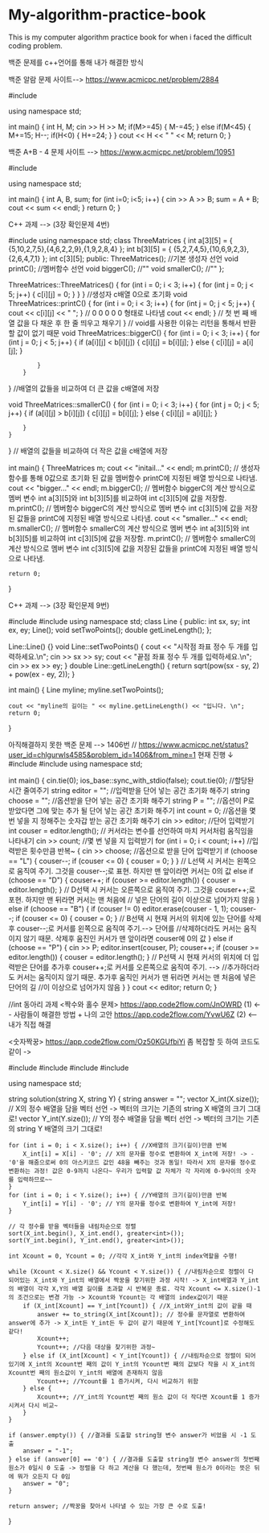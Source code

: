 # My-algorithm-practice-book
This is my computer algorithm practice book for when i faced the difficult coding problem.

백준 문제를 c++언어를 통해 내가 해결한 방식 

백준 알람 문제 사이트--> https://www.acmicpc.net/problem/2884   

#include <iostream>

using namespace std;

int main()
{
    int H, M;
    cin >> H >> M;
    if(M>=45)
    {
        M-=45;
    }
    else if(M<45)
    {
        M+=15;
        H--;
        if(H<0)
        {
            H+=24;
        }
    }
    cout << H << " " << M;
    return 0;
}

백준 A+B - 4 문제 사이트 --> https://www.acmicpc.net/problem/10951

#include <iostream>

using namespace std;

int main()
{
    int A, B, sum;
    for (int i=0; i<5; i++)
    {
    cin >> A >> B;
    sum = A + B;
    cout << sum << endl;
    }
    return 0;
}

C++ 과제 --> (3장 확인문제 4번)

#include <iostream>
using namespace std;
class ThreeMatrices {
    int a[3][5] = { {5,10,2,7,5},{4,6,2,2,9},{1,9,2,8,4} };
    int b[3][5] = { {5,2,7,4,5},{10,6,9,2,3},{2,6,4,7,1} };
    int c[3][5];
public:
    ThreeMatrices(); //기본 생성자 선언
    void printC(); //멤버함수 선언
    void biggerC(); //""
    void smallerC(); //""
};

ThreeMatrices::ThreeMatrices() {
    for (int i = 0; i < 3; i++) {
        for (int j = 0; j < 5; j++) {
            c[i][j] = 0;
        }
    }
} //생성자 c배열 0으로 초기화
void ThreeMatrices::printC() {
    for (int i = 0; i < 3; i++) {
        for (int j = 0; j < 5; j++) {
            cout << c[i][j] << " ";
        } // 0 0 0 0 0 형태로 나타냄
        cout << endl;
    } // 첫 번 째 배열 값을 다 채운 후 한 줄 띄우고 채우기
} // void를 사용한 이유는 리턴을 통해서 반환할 값이 없기 때문
void ThreeMatrices::biggerC() { 
        for (int i = 0; i < 3; i++)
        {
            for (int j = 0; j < 5; j++) {
                if (a[i][j] < b[i][j]) {
                    c[i][j] = b[i][j];
                } 
                else {
                    c[i][j] = a[i][j];
                }

            }
        }
} //배열의 값들을 비교하여 더 큰 값을 c배열에 저장

void ThreeMatrices::smallerC() {
    for (int i = 0; i < 3; i++)
    {
        for (int j = 0; j < 5; j++) {
            if (a[i][j] > b[i][j]) {
                c[i][j] = b[i][j];
            }
            else {
                c[i][j] = a[i][j];
            }

        }
    }
} // 배열의 값들을 비교하여 더 작은 값을 c배열에 저장

int main()
{
    ThreeMatrices m;
    cout << "initail..." << endl;
    m.printC(); // 생성자 함수를 통해 0값으로 초기화 된 값을 멤버함수 printC에 지정된 배열 방식으로 나타냄.
    cout << "bigger..." << endl;
    m.biggerC(); // 멤버함수 biggerC의 계산 방식으로 멤버 변수 int a[3][5]와 int b[3][5]를 비교하여 int c[3][5]에 값을 저장함.
    m.printC(); // 멤버함수 biggerC의 계산 방식으로 멤버 변수 int c[3][5]에 값을 저장된 값들을 printC에 지정된 배열 방식으로 나타냄.
    cout << "smaller..." << endl;
    m.smallerC(); // 멤버함수 smallerC의 계산 방식으로 멤버 변수 int a[3][5]와 int b[3][5]를 비교하여 int c[3][5]에 값을 저장함.
    m.printC(); // 멤버함수 smallerC의 계산 방식으로 멤버 변수  int c[3][5]에 값을 저장된 값들을 printC에 지정된 배열 방식으로 나타냄.

    return 0;
}

C++ 과제 --> (3장 확인문제 9번)

#include <iostream>
#include <cmath>
using namespace std;
class Line {
public:	
	int sx, sy;
	int ex, ey;
	Line();
	void setTwoPoints();
	double getLineLength();
};

Line::Line() {}
void Line::setTwoPoints() {
	cout << "시작점 좌표 정수 두 개를 입력하세요.\n";
	cin >> sx >> sy;
	cout << "끝점 좌표 정수 두 개를 입력하세요.\n";
	cin >> ex >> ey;
}
double Line::getLineLength() {
	return sqrt(pow(sx - sy, 2) + pow(ex - ey, 2));
}

int main()
{
	Line myline;
	myline.setTwoPoints();

	cout << "myline의 길이는 " << myline.getLineLength() << "입니다. \n";
	return 0;
}

아직해결하지 못한 백준 문제 --> 1406번 // https://www.acmicpc.net/status?user_id=chlgurwls4585&problem_id=1406&from_mine=1
현재 진행 ↓
#include <iostream>
#include <string>
using namespace std;

int main()
{
	cin.tie(0); ios_base::sync_with_stdio(false); cout.tie(0); //할당돤 시간 줄여주기
	string editor = ""; //입력받을 단어 넣는 공간 초기화 해주기
	string choose = ""; //옵션받을 단어 넣는 공간 초기화 해주기
	string P = ""; //옵션이 P로 받았다면 그에 맞는 추가 될 단어 넣는 공간 초기화 해주기
	int count = 0; //옵션을 몇 번 넣을 지 정해주는 숫자갑 받는 공간 초기화 해주기
	cin >> editor; //단어 입력받기
	int couser = editor.length(); // 커서라는 변수를 선언하여 마치 커서처럼 움직임을 나타내기
	cin >> count; //몇 번 넣을 지 입력받기
	for (int i = 0; i < count; i++) //입력받은 횟수만큼 반복~
	{
		cin >> choose; //옵션으로 받을 단어 입력받기
		if (choose == "L") {
			couser--;
			if (couser <= 0) {
				couser = 0;
			}
		}  // L선택 시 커서는 왼쪽으로 움직여 주기. 그것을 couser--;로 표현. 하지만 맨 앞이라면 커서는 0의 값
		else if (choose == "D") {
			couser++;
			if (couser >= editor.length()) {
				couser = editor.length();
			}  // D선택 시 커서는 오른쪽으로 움직여 주기. 그것을 couser++;로 포현. 하지만 맨 뒤라면 커서는 맨 처음에
			  // 넣은 단어의 길이 이상으로 넘어가지 않음
		}
		else if (choose == "B") {
			if (couser != 0) editor.erase(couser - 1, 1);
			couser--;
			if (couser <= 0) {
				couser = 0;
			} // B선택 시 현재 커서의 위치에 있는 단어를 삭제후 couser--;로 커서를 왼쪽으로 움직여 주기.--> 단어를
			 //삭제하더라도 커서는 움직이지 않기 때문. 삭제후 움진인 커서가 맨 앞이라면 couser에 0의 값
		}
		else if (choose == "P") {
			cin >> P;
			editor.insert(couser, P);
			couser++;
			if (couser >= editor.length()) {
				couser = editor.length();
			} // P선택 시 현재 커서의 위치에 더 입력받은 단어를 추가후 couser++;로 커서를 오른쪽으로 움직여 주기. -->
			 //추가하더라도 커서는 움직이지 않기 때문. 추가후 움직인 커서가 맨 뒤라면 커서는 맨 처음에 넣은 단어의 길
			//이 이상으로 넘어가지 않음
		}
	}
	cout << editor;
	return 0;
}

//int 동아리 과제 
<짝수와 홀수 문제>
https://app.code2flow.com/JnOWRD (1) <-- 사람들이 해결한 방법 + 나의 고안
https://app.code2flow.com/YvwU6Z (2) <--내가 직접 해결

<숫자짝꿍>
https://app.code2flow.com/Oz50KGUfbiYi 
좀 복잡할 듯 하여 코드도 같이 ->

#include <vector>
#include <string>
#include <iostream>
#include <algorithm>

using namespace std;

string solution(string X, string Y) {
    string answer = "";
    vector<int> X_int(X.size()); // X의 정수 배열을 담을 벡터 선언 -> 벡터의 크기는 기존의 string X 배열의 크기 그대로!
    vector<int> Y_int(Y.size()); // Y의 정수 배열을 담을 벡터 선언 -> 벡터의 크기는 기존의 string Y 배열의 크기 그대로!

    for (int i = 0; i < X.size(); i++) { //X배열의 크기(길이)만큼 반복
        X_int[i] = X[i] - '0'; // X의 문자를 정수로 변환하여 X_int에 저장! -> -'0'을 해줌으로써 0의 아스키코드 값인 48을 빼주는 것과 동일! 따라서 X의 문자를 정수로 변환하는 과정! 값은 0-9까지 나온다~ 우리가 입력할 값 자체가 각 자리에 0-9사이의 숫자를 입력하므로~~
    }
    for (int i = 0; i < Y.size(); i++) { //Y배열의 크기(길이)만큼 반복
        Y_int[i] = Y[i] - '0'; // Y의 문자를 정수로 변환하여 Y_int에 저장!
    }

    // 각 정수를 받을 벡터들을 내림차순으로 정렬
    sort(X_int.begin(), X_int.end(), greater<int>());
    sort(Y_int.begin(), Y_int.end(), greater<int>());

    int Xcount = 0, Ycount = 0; //각각 X_int와 Y_int의 index역할을 수행!

    while (Xcount < X.size() && Ycount < Y.size()) { //내림차순으로 정렬이 다 되어있는 X_int와 Y_int의 배열에서 짝꿍을 찾기위한 과정 시작! -> X_int배열과 Y_int의 배열이 각각 X,Y의 배열 길이를 초과할 시 반복문 종료. 각각 Xcount <= X.size()-1의 조건으로는 변경 가능 -> Xcount와 Ycount는 각 배열의 index값이기 때문 
        if (X_int[Xcount] == Y_int[Ycount]) { //X_int와Y_int의 값이 같을 때
            answer += to_string(X_int[Xcount]); // 정수를 문자열로 변환하여 answer에 추가 -> X_int든 Y_int든 두 값이 같기 때문에 Y_int[Ycount]로 수정해도 같다!
            Xcount++; 
            Ycount++; //다음 대상을 찾기위한 과정~
        } else if (X_int[Xcount] < Y_int[Ycount]) { //내림차순으로 정렬이 되어 있기에 X_int의 Xcount번 째의 값이 Y_int의 Ycount번 째의 값보다 작을 시 X_int의 Xcount번 째의 원소값이 Y_int의 배열에 존재하지 않음
            Ycount++; //Ycount를 1 증가시켜, 다시 비교하기 위함
        } else {
            Xcount++; //Y_int의 Ycount번 째의 원소 값이 더 작다면 Xcount를 1 증가 시켜서 다시 비교~
        }
    }

    if (answer.empty()) { //결과를 도출할 string형 변수 answer가 비었을 시 -1 도출
        answer = "-1";
    } else if (answer[0] == '0') { //결과를 도출할 string형 변수 answer의 첫번째 원소가 0일시 0 도출 -> 정렬을 다 하고 계산을 다 했는데, 첫번째 원소가 0이라는 뜻은 뒤에 뭐가 오든지 다 0임
        answer = "0";
    }

    return answer; //짝꿍을 찾아서 나타낼 수 있는 가장 큰 수로 도출!
}

